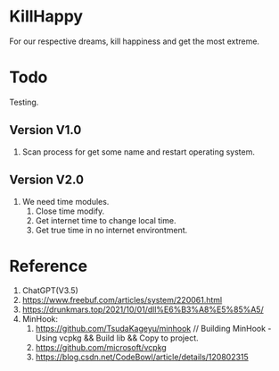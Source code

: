 # KillHappy
For our respective dreams, kill happiness and get the most extreme.

# Todo
Testing.

## Version V1.0
1. Scan process for get some name and restart operating system.

## Version V2.0
1. We need time modules.
   1. Close time modify.
   2. Get internet time to change local time.
   3. Get true time in no internet environtment.

# Reference
1. ChatGPT(V3.5)
2. https://www.freebuf.com/articles/system/220061.html
3. https://drunkmars.top/2021/10/01/dll%E6%B3%A8%E5%85%A5/
4. MinHook:
   1. https://github.com/TsudaKageyu/minhook // Building MinHook - Using vcpkg && Build lib && Copy to project.
   2. https://github.com/microsoft/vcpkg
   3. https://blog.csdn.net/CodeBowl/article/details/120802315
